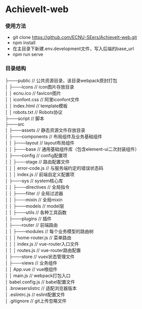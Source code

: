 # AchieveIt-web
### 使用方法
- git clone https://github.com/ECNU-SEers/AchieveIt-web.git
- npm install
- 在主目录下新建.env.development文件，写入后端的base_url
- npm run serve

### 目录结构
├───public // 公共资源目录，该目录webpack原封打包 <br>
│    ├───icons // icon图片存放目录 <br>
│    │   ecnu.ico // favicon图片 <br>
│    │   iconfont.css // 阿里iconfont文件 <br>
│    │   index.html // template模板 <br>
│    │   robots.txt // Robots协议 <br>
├───script // 脚本 <br>
├───src <br>
│    ├───assets // 静态资源文件存放目录 <br>
│    ├───components // 布局组件及业务基础组件 <br>
│    │   ├───layout // layout布局组件 <br>
│    │   ├───base // 通用基础组件库（包含element-ui二次封装组件） <br>
│    ├───config // config配置项 <br>
│    │   ├───stage // 路由配置文件 <br>
│    │   │   error-code.js // 与服务端约定的错误状态码 <br>
│    │   │   index.js // 前端自定义配置项 <br>
│    ├───sys // system核心库 <br>
│    │   ├───directives // 全局指令 <br>
│    │   ├───filter // 全局过滤器 <br>
│    │   ├───mixin // 全局mixin <br>
│    │   ├───models // model层 <br>
│    │   ├───utils // 各种工具函数 <br>
│    ├───plugins // 插件 <br>
│    ├───router // 前端路由 <br>
│    │   ├───modules // 每个业务模型的路由树 <br>
│    │   │   home-router.js // 菜单路由 <br>
│    │   │   index.js // vue-router入口文件 <br>
│    │   │   routes.js // vue-router路由配置 <br>
│    ├───store // vuex状态管理文件 <br>
│    ├───views // 业务组件 <br>
│    │   App.vue // vue根组件 <br>
│    │   main.js // webpack打包入口 <br>
│   babel.config.js // babel配置文件 <br>
│   .browserslistrc // 适配浏览器版本 <br>
│   .eslintrc.js // eslint配置文件 <br>
│   .gitignore // git上传忽略文件 <br>
